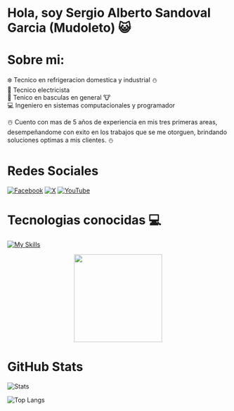 # Hola, soy Sergio Alberto Sandoval Garcia (Mudoleto) :smiley_cat:

# Sobre mi: 

:snowflake: Tecnico en refrigeracion domestica y industrial :snowman:  
:electric_plug: Tecnico electricista  
:knife: Tenico en basculas en general :cow:  
:computer: Ingeniero en sistemas computacionales y programador

:snowman_with_snow: Cuento con mas de 5 años de experiencia en mis tres primeras areas, desempeñandome con exito en los trabajos que se me otorguen, brindando soluciones optimas a mis clientes. :snowman:  

# Redes Sociales
[![Facebook](https://img.shields.io/badge/Facebook-%231877F2.svg?style=for-the-badge&logo=Facebook&logoColor=white)](https://www.facebook.com/sergio.sandovalgarcia.315)
[![X](https://img.shields.io/badge/X-%23000000.svg?style=for-the-badge&logo=X&logoColor=white)](https://twitter.com/sergio5xg)
[![YouTube](https://img.shields.io/badge/YouTube-%23FF0000.svg?style=for-the-badge&logo=YouTube&logoColor=white)](![YouTube](https://www.youtube.com/@mudoleto7485))

# Tecnologias conocidas :computer:
[![My Skills](https://skillicons.dev/icons?i=python,c,cpp,arduino,bash,linux,github,git,raspberrypi,vim,powershell)](https://skillicons.dev)


<div id="header" align = "center">
  <img src="https://media3.giphy.com/media/f6hnhHkks8bk4jwjh3/giphy.gif?cid=ecf05e47phxyoxqg94cz89rf6uvjwo55mub2y2m2nba4plv6&ep=v1_gifs_related&rid=giphy.gif&ct=s" width="200" />
</div>

# GitHub Stats
![Stats](https://github-readme-stats.vercel.app/api?username=Mudoleto&show_icons=true&theme=dark)

![Top Langs](https://github-readme-stats.vercel.app/api/top-langs/?username=Mudoleto&layout=compact&theme=dark)

